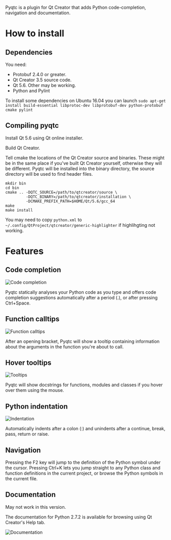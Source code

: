 Pyqtc is a plugin for Qt Creator that adds Python code-completion, navigation
and documentation.

How to install
==============

Dependencies
------------

You need:

  * Protobuf 2.4.0 or greater.
  * Qt Creator 3.5 source code.
  * Qt 5.6. Other may be working.
  * Python and Pylint

To install some dependencies on Ubuntu 16.04 you can launch `sudo apt-get install build-essential libprotoc-dev libprotobuf-dev python-protobuf cmake pylint`

Compiling pyqtc
---------------

Install Qt 5.6 using Qt online installer.

Build Qt Creator.

Tell cmake the locations of the Qt Creator source and binaries.
These might be in the same place if you've built Qt Creator yourself, otherwise
they will be different.  Pyqtc will be installed into the binary directory, the
source directory will be used to find header files.

    mkdir bin
    cd bin
    cmake .. -DQTC_SOURCE=/path/to/qtcreator/source \
             -DQTC_BINARY=/path/to/qtcreator/installation \
             -DCMAKE_PREFIX_PATH=$HOME/Qt/5.6/gcc_64
    make
    make install

You may need to copy `python.xml` to `~/.config/QtProject/qtcreator/generic-highlighter` if highlihgting not working.

Features
========

Code completion
---------------

![Code completion](https://raw.github.com/davidsansome/pyqtc/master/images/completion.png)

Pyqtc statically analyses your Python code as you type and offers code
completion suggestions automatically after a period (.), or after pressing
Ctrl+Space.

Function calltips
-----------------

![Function calltips](https://raw.github.com/davidsansome/pyqtc/master/images/calltip.png)

After an opening bracket, Pyqtc will show a tooltip containing information about
the arguments in the function you're about to call.

Hover tooltips
--------------

![Tooltips](https://raw.github.com/davidsansome/pyqtc/master/images/tooltip.png)

Pyqtc will show docstrings for functions, modules and classes if you hover over
them using the mouse.

Python indentation
------------------

![Indentation](https://raw.github.com/davidsansome/pyqtc/master/images/indentation.png)

Automatically indents after a colon (:) and unindents after a continue, break,
pass, return or raise.

Navigation
----------

Pressing the F2 key will jump to the definition of the Python symbol under the
cursor.
Pressing Ctrl+K lets you jump straight to any Python class and function
definitions in the current project, or browse the Python symbols in the current
file.

Documentation
-------------

May not work in this version.

The documentation for Python 2.7.2 is available for browsing using Qt Creator's
Help tab.

![Documentation](https://raw.github.com/davidsansome/pyqtc/master/images/help.png)
